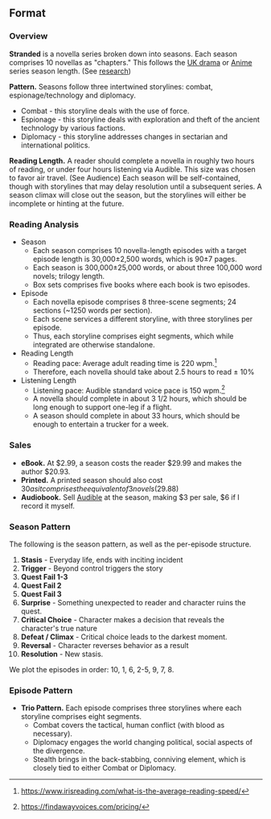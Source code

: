 ## Format

### Overview

<!-- format-overview -->
**Stranded** is a novella series broken down into seasons. Each season comprises 10 novellas as "chapters." This follows the [UK drama](https://tvtropes.org/pmwiki/pmwiki.php/Main/BritishBrevity) or [Anime](https://tvtropes.org/pmwiki/pmwiki.php/Main/TwelveEpisodeAnime) series season length. (See [research](research/season-episode.md))

**Pattern.** Seasons follow three intertwined storylines: combat, espionage/technology and diplomacy.

* Combat - this storyline deals with the use of force.
* Espionage - this storyline deals with exploration and theft of the ancient technology by various factions.
* Diplomacy - this storyline addresses changes in sectarian and international politics.

**Reading Length.** A reader should complete a novella in roughly two hours of reading, or under four hours listening via Audible. This size was chosen to favor air travel. (See Audience) Each season will be self-contained, though with storylines that may delay resolution until a subsequent series. A season climax will close out the season, but the storylines will either be incomplete or hinting at the future.
<!-- /format-overview -->

### Reading Analysis

* Season
  - Each season comprises 10 novella-length episodes with a target episode length is 30,000±2,500 words, which is 90±7 pages.
  - Each season is 300,000±25,000 words, or about three 100,000 word novels; trilogy length.
  - Box sets comprises five books where each book is two episodes.
* Episode
  - Each novella episode comprises 8 three-scene segments; 24 sections  (~1250 words per section).
  - Each scene services a different storyline, with three storylines per episode.
  - Thus, each storyline comprises eight segments, which while integrated are otherwise standalone.
* Reading Length
  - Reading pace: Average adult reading time is 220 wpm.[^reading]
  - Therefore, each novella should take about 2.5 hours to read ± 10%
* Listening Length
  - Listening pace: Audible standard voice pace is 150 wpm.[^listening]
  - A novella should complete in about 3 1/2 hours, which should be long enough to support one-leg if a flight.
  - A season should complete in about 33 hours, which should be enough to entertain a trucker for a week.

### Sales

- **eBook.** At $2.99, a season costs the reader $29.99 and makes the author $20.93.
- **Printed.** A printed season should also cost $30 as it comprises the equivalent of 3 novels ($29.88)
- **Audiobook.** Sell [Audible](https://www.acx.com/help/what-s-the-deal/200497690) at the season, making $3 per sale, $6 if I record it myself.

[^reading]: https://www.irisreading.com/what-is-the-average-reading-speed/
[^listening]: https://findawayvoices.com/pricing/

### Season Pattern

The following is the season pattern, as well as the per-episode structure.

1. **Stasis** - Everyday life, ends with inciting incident
2. **Trigger** - Beyond control triggers the story
3. **Quest Fail 1-3**
4. **Quest Fail 2**
5. **Quest Fail 3**
6. **Surprise** - Something unexpected to reader and character ruins the quest.
7. **Critical Choice** - Character makes a decision that reveals the character's true nature
8. **Defeat / Climax** - Critical choice leads to the darkest moment.
9. **Reversal** - Character reverses behavior as a result
10. **Resolution** - New stasis.

We plot the episodes in order: 10, 1, 6, 2-5, 9, 7, 8.

### Episode Pattern

* **Trio Pattern.** Each episode comprises three storylines where each storyline comprises eight segments.
  - Combat covers the tactical, human conflict (with blood as necessary).
  - Diplomacy engages the world changing political, social aspects of the divergence.
  - Stealth brings in the back-stabbing, conniving element, which is closely tied to either Combat or Diplomacy.
